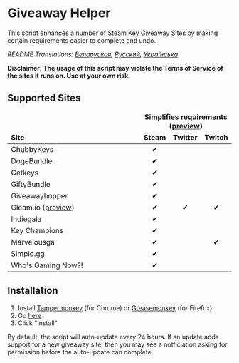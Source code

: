 # Giveaway Helper
This script enhances a number of Steam Key Giveaway Sites by making certain requirements easier to complete and undo.

*README Translations: [Беларуская](https://github.com/Citrinate/giveawayHelper/blob/master/README_BY.MD), [Русский](https://github.com/Citrinate/giveawayHelper/blob/master/README_RU.MD), [Українська](https://github.com/Citrinate/giveawayHelper/blob/master/README_UA.MD)*

**Disclaimer: The usage of this script may violate the Terms of Service of the sites it runs on. Use at your own risk.**

## Supported Sites
<table>
  <thead>
    <tr>
      <td rowspan="2" width="444px" valign="bottom"><strong>Site</strong></td>
      <td colspan="3" width="443px" align="center"><strong>Simplifies requirements (<a href="https://raw.githubusercontent.com/Citrinate/giveawayHelper/master/images/marvelous.png">preview</a>)</strong></td>
    </tr>
    <tr>
      <td align="center"><strong>Steam</strong></td>
      <td align="center"><strong>Twitter</strong></td>
      <td align="center"><strong>Twitch</strong></td>
    </tr>
  </thead>
  <tbody>
    <tr><td>ChubbyKeys</td><td align="center">✔</td><td></td><td></td></tr>
    <tr><td>DogeBundle</td><td align="center">✔</td><td></td><td></td></tr>
    <tr><td>Getkeys</td><td align="center">✔</td><td></td><td></td></tr>
    <tr><td>GiftyBundle</td><td align="center">✔</td><td></td><td></td></tr>
    <tr><td>Giveawayhopper</td><td align="center">✔</td><td></td><td></td></tr>
    <tr><td>Gleam.io (<a href="https://raw.githubusercontent.com/Citrinate/giveawayHelper/master/images/gleam.png">preview</a>)</td><td align="center">✔</td><td align="center">✔</td><td align="center">✔</td></tr>
    <tr><td>Indiegala</td><td align="center">✔</td><td></td><td></td></tr>
    <tr><td>Key Champions</td><td align="center">✔</td><td></td><td></td></tr>
    <tr><td>Marvelousga</td><td align="center">✔</td><td></td><td align="center">✔</td></tr>
    <tr><td>Simplo.gg</td><td align="center">✔</td><td></td><td></td></tr>
    <tr><td>Who's Gaming Now?!</td><td align="center">✔</td><td></td><td></td></tr>
  </tbody>
</table>

## Installation
1. Install [Tampermonkey](https://chrome.google.com/webstore/detail/tampermonkey/dhdgffkkebhmkfjojejmpbldmpobfkfo) (for Chrome) or [Greasemonkey](https://addons.mozilla.org/en-US/firefox/addon/greasemonkey/) (for Firefox)
2. Go [here](https://raw.githubusercontent.com/Citrinate/giveawayHelper/master/giveawayHelper.user.js)
3. Click "Install"

By default, the script will auto-update every 24 hours.  If an update adds support for a new giveaway site, then you may see a notficiation asking for permission before the auto-update can complete.
